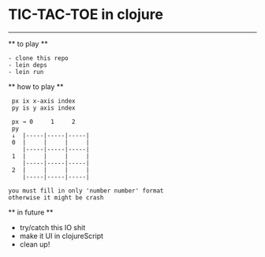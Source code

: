 # TIC-TAC-TOE in clojure
-------------------------
** to play **

```
- clone this repo
- lein deps
- lein run
```

** how to play **

```
 px ix x-axis index
 py is y axis index

 px → 0     1     2
 py
 ↓  |-----|-----|-----|
 0  |     |     |     |
    |-----|-----|-----|
 1  |     |     |     |
    |-----|-----|-----|
 2  |     |     |     |
    |-----|-----|-----|

you must fill in only 'number number' format
otherwise it might be crash
```

** in future **
- try/catch this IO shit
- make it UI in clojureScript
- clean up!
